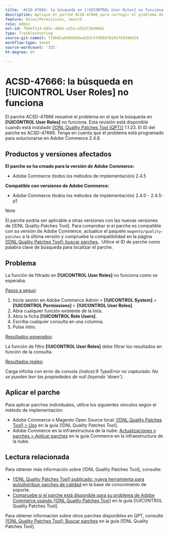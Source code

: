 ```yaml
---
title: 'ACSD-47666: la búsqueda en [!UICONTROL User Roles] no funciona'
description: Aplique el parche ACSD-47666 para corregir el problema de Adobe Commerce en el que la función de filtrado de [!UICONTROL User Roles] no funciona como se esperaba.
feature: Roles/Permissions, Search
role: Admin
exl-id: fb66f114-b95c-402e-a35a-e552f264966c
type: Troubleshooting
source-git-commit: 7fdb02a6d89d50ea593c5fd99d78101f89198424
workflow-type: tm+mt
source-wordcount: '331'
ht-degree: 0%

---
```


# ACSD-47666: la búsqueda en **[!UICONTROL User Roles]** no funciona

El parche ACSD-47666 resuelve el problema en el que la búsqueda en **[!UICONTROL User Roles]** no funciona. Esta revisión está disponible cuando está instalado [[!DNL Quality Patches Tool (QPT)]](https://experienceleague.adobe.com/en/docs/commerce-operations/tools/quality-patches-tool/quality-patches-tool-to-self-serve-quality-patches) 1.1.23. El ID del parche es ACSD-47666. Tenga en cuenta que el problema está programado para solucionarse en Adobe Commerce 2.4.6.

## Productos y versiones afectados

**El parche se ha creado para la versión de Adobe Commerce:**

* Adobe Commerce (todos los métodos de implementación) 2.4.5

**Compatible con versiones de Adobe Commerce:**

* Adobe Commerce (todos los métodos de implementación) 2.4.0 - 2.4.5-p1

>[!NOTE]
>
>El parche podría ser aplicable a otras versiones con las nuevas versiones de [!DNL Quality Patches Tool]. Para comprobar si el parche es compatible con su versión de Adobe Commerce, actualice el paquete `magento/quality-patches` a la última versión y compruebe la compatibilidad en la página [[!DNL Quality Patches Tool]: buscar parches ](https://experienceleague.adobe.com/tools/commerce-quality-patches/index.html). Utilice el ID de parche como palabra clave de búsqueda para localizar el parche.

## Problema

La función de filtrado en **[!UICONTROL User Roles]** no funciona como se esperaba.

<u>Pasos a seguir</u>:

1. Inicie sesión en Adobe Commerce Admin > **[!UICONTROL System]** > **[!UICONTROL Permissions]** > **[!UICONTROL User Roles]**.
1. Abra cualquier función existente de la lista.
1. Abra la ficha **[!UICONTROL Role Users]**.
1. Escriba cualquier consulta en una columna.
1. Pulse Intro.

<u>Resultados esperados</u>:

La función de filtro **[!UICONTROL User Roles]** debe filtrar los resultados en función de la consulta.

<u>Resultados reales</u>:

Carga infinita con error de consola _(índice):9 TypeError no capturado: No se pueden leer las propiedades de null (leyendo &#39;down&#39;)_.

## Aplicar el parche

Para aplicar parches individuales, utilice los siguientes vínculos según el método de implementación:

* Adobe Commerce o Magento Open Source local: [[!DNL Quality Patches Tool] > Uso](/help/tools/quality-patches-tool/usage.md) en la guía [!DNL Quality Patches Tool].
* Adobe Commerce en la infraestructura de la nube: [Actualizaciones y parches > Aplicar parches](https://experienceleague.adobe.com/docs/commerce-cloud-service/user-guide/develop/upgrade/apply-patches.html) en la guía Commerce en la infraestructura de la nube. 

## Lectura relacionada

Para obtener más información sobre [!DNL Quality Patches Tool], consulte:

* [[!DNL Quality Patches Tool] publicado: nueva herramienta para autodistribuir parches de calidad](https://experienceleague.adobe.com/en/docs/commerce-operations/tools/quality-patches-tool/quality-patches-tool-to-self-serve-quality-patches) en la base de conocimiento de soporte.
* [Compruebe si el parche está disponible para su problema de Adobe Commerce usando [!DNL Quality Patches Tool]](/help/tools/quality-patches-tool/patches-available-in-qpt/check-patch-for-magento-issue-with-magento-quality-patches.md) en la guía [!UICONTROL Quality Patches Tool].


Para obtener información sobre otros parches disponibles en QPT, consulte [[!DNL Quality Patches Tool]: Buscar parches](https://experienceleague.adobe.com/tools/commerce-quality-patches/index.html) en la guía [!DNL Quality Patches Tool].
